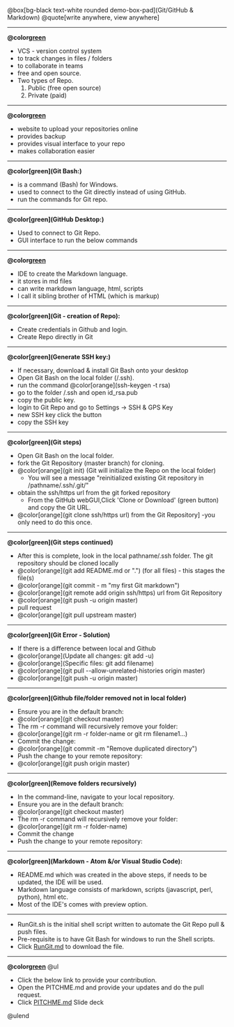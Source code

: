 @box[bg-black text-white rounded demo-box-pad](Git/GitHub & Markdown) 
@quote[write anywhere, view anywhere]

---
**@color[green](Git:)**
   - VCS - version control system
   - to track changes in files / folders
   - to collaborate in teams
   - free and open source.
   - Two types of Repo.<BR>
     1) Public (free open source)<BR>
     2) Private (paid)
---
**@color[green](GitHub:)**
  - website to upload your repositories online
  - provides backup
  - provides visual interface to your repo
  - makes collaboration easier
---
**@color[green](Git Bash:)**
  - is a command (Bash) for Windows.
  - used to connect to the Git directly instead of using GitHub.
  - run the commands for Git repo.
---
**@color[green](GitHub Desktop:)**
  - Used to connect to Git Repo.
  - GUI interface to run the below commands
---
**@color[green](Atom:)**
 - IDE to create the Markdown language.
 - it stores in md files
 - can write markdown language, html, scripts
 - I call it sibling brother of HTML (which is markup)
---
**@color[green](Git - creation of Repo):**
 - Create credentials in Github and login.
 - Create Repo directly in Git
---
**@color[green](Generate SSH key:)**
- If necessary, download & install Git Bash onto your desktop
- Open Git Bash on the local folder (/.ssh).
- run the command @color[orange](ssh-keygen -t rsa)
- go to the folder /.ssh and open id_rsa.pub
- copy the public key.
- login to Git Repo and go to Settings -> SSH & GPS Key
- new SSH key click the button
- copy the SSH key
---
**@color[green](Git steps)**
 - Open Git Bash on the local folder.
 - fork the Git Repository (master branch) for cloning.
 - @color[orange](git init) (Git will initialize the Repo on the local folder)
      - You will see a message "reinitialized existing Git repository in /pathname/.ssh/.git/"
 - obtain the ssh/https url from the git forked repository 
      - From the GitHub webGUI,Click 'Clone or Download' (green button) and copy the Git URL.
 - @color[orange](git clone ssh/https url) from the Git Repository] -you only need to do this once.
---
 **@color[green](Git steps continued)**
 - After this is complete, look in the local pathname/.ssh folder. The git repository should be cloned locally 
 - @color[orange](git add README.md or ".") (for all files) - this stages the file(s)
 - @color[orange](git commit - m "my first Git markdown")
 - @color[orange](git remote add origin ssh/https) url from Git Repository
 - @color[orange](git push -u origin master)
 -  pull request
 - @color[orange](git pull upstream master)
---
**@color[green](Git Error - Solution)**
- If there is a difference between local and Github
- @color[orange](Update all changes: git add -u)
- @color[orange](Specific files: git add filename)
- @color[orange](git pull --allow-unrelated-histories origin master)
- @color[orange](git push -u origin master)
---
**@color[green](Github file/folder removed not in local folder)**
- Ensure you are in the default branch:
- @color[orange](git checkout master)
- The rm -r command will recursively remove your folder:
- @color[orange](git rm -r folder-name or git rm filename1...)
- Commit the change:
- @color[orange](git commit -m "Remove duplicated directory")
- Push the change to your remote repository:
- @color[orange](git push origin master)
---
**@color[green](Remove folders recursively)**
- In the command-line, navigate to your local repository.
- Ensure you are in the default branch: 
- @color[orange](git checkout master)
- The rm -r command will recursively remove your folder: 
- @color[orange](git rm -r folder-name)
- Commit the change
- Push the change to your remote repository:
---
**@color[green](Markdown - Atom &/or Visual Studio Code):**
- README.md which was created in the above steps, if needs to be updated, the IDE will be used.
- Markdown language consists of markdown, scripts (javascript, perl, python), html etc.
- Most of the IDE's comes with preview option.
---
- RunGit.sh is the initial shell script written to automate the Git Repo pull & push files.
- Pre-requisite is to have Git Bash for windows to run the Shell scripts.
- Click [RunGit.md](https://github.com/rbalaji2/GitDemo) to download the file.
---   
**@color[green](Contributions:)**
@ul

- Click the below link to provide your contribution.
- Open the PITCHME.md and provide your updates and do the pull request.
- Click [PITCHME.md](https://github.com/rbalaji2/GitDemo) Slide deck

@ulend
